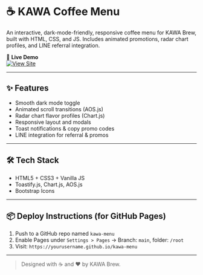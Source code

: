 # ☕ KAWA Coffee Menu

An interactive, dark-mode-friendly, responsive coffee menu for KAWA Brew, built with HTML, CSS, and JS. Includes animated promotions, radar chart profiles, and LINE referral integration.

🚀 **Live Demo**  
[![View Site](https://img.shields.io/badge/Open-KAWA%20Menu-4B5563?style=for-the-badge&logo=googlechrome&logoColor=white)](https://casix.github.io/kawa-menu)

---

## ✨ Features
- Smooth dark mode toggle
- Animated scroll transitions (AOS.js)
- Radar chart flavor profiles (Chart.js)
- Responsive layout and modals
- Toast notifications & copy promo codes
- LINE integration for referral & promos

---

## 🛠 Tech Stack
- HTML5 + CSS3 + Vanilla JS
- Toastify.js, Chart.js, AOS.js
- Bootstrap Icons

---

## 📦 Deploy Instructions (for GitHub Pages)
1. Push to a GitHub repo named `kawa-menu`
2. Enable Pages under `Settings > Pages` → Branch: `main`, folder: `/root`
3. Visit: `https://yourusername.github.io/kawa-menu`

---

> Designed with ☕ and ❤️ by KAWA Brew.
